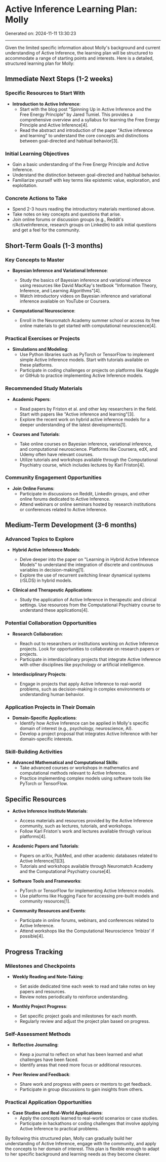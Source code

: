 # Active Inference Learning Plan: Molly

Generated on: 2024-11-11 13:30:23

---

Given the limited specific information about Molly's background and current understanding of Active Inference, the learning plan will be structured to accommodate a range of starting points and interests. Here is a detailed, structured learning plan for Molly:

## Immediate Next Steps (1-2 weeks)

### Specific Resources to Start With
- **Introduction to Active Inference**:
  - Start with the blog post "Spinning Up in Active Inference and the Free Energy Principle" by Jared Tumiel. This provides a comprehensive overview and a syllabus for learning the Free Energy Principle and Active Inference[4].
  - Read the abstract and introduction of the paper "Active inference and learning" to understand the core concepts and distinctions between goal-directed and habitual behavior[3].

### Initial Learning Objectives
- Gain a basic understanding of the Free Energy Principle and Active Inference.
- Understand the distinction between goal-directed and habitual behavior.
- Familiarize yourself with key terms like epistemic value, exploration, and exploitation.

### Concrete Actions to Take
- Spend 2-3 hours reading the introductory materials mentioned above.
- Take notes on key concepts and questions that arise.
- Join online forums or discussion groups (e.g., Reddit's r/ActiveInference, research groups on LinkedIn) to ask initial questions and get a feel for the community.

## Short-Term Goals (1-3 months)

### Key Concepts to Master
- **Bayesian Inference and Variational Inference**:
  - Study the basics of Bayesian inference and variational inference using resources like David MacKay's textbook "Information Theory, Inference, and Learning Algorithms"[4].
  - Watch introductory videos on Bayesian inference and variational inference available on YouTube or Coursera.

- **Computational Neuroscience**:
  - Enroll in the Neuromatch Academy summer school or access its free online materials to get started with computational neuroscience[4].

### Practical Exercises or Projects
- **Simulations and Modeling**:
  - Use Python libraries such as PyTorch or TensorFlow to implement simple Active Inference models. Start with tutorials available on these platforms.
  - Participate in coding challenges or projects on platforms like Kaggle or GitHub to practice implementing Active Inference models.

### Recommended Study Materials
- **Academic Papers**:
  - Read papers by Friston et al. and other key researchers in the field. Start with papers like "Active inference and learning"[3].
  - Explore the recent work on hybrid active inference models for a deeper understanding of the latest developments[1].

- **Courses and Tutorials**:
  - Take online courses on Bayesian inference, variational inference, and computational neuroscience. Platforms like Coursera, edX, and Udemy often have relevant courses.
  - Utilize tutorials and workshops available through the Computational Psychiatry course, which includes lectures by Karl Friston[4].

### Community Engagement Opportunities
- **Join Online Forums**:
  - Participate in discussions on Reddit, LinkedIn groups, and other online forums dedicated to Active Inference.
  - Attend webinars or online seminars hosted by research institutions or conferences related to Active Inference.

## Medium-Term Development (3-6 months)

### Advanced Topics to Explore
- **Hybrid Active Inference Models**:
  - Delve deeper into the paper on "Learning in Hybrid Active Inference Models" to understand the integration of discrete and continuous variables in decision-making[1].
  - Explore the use of recurrent switching linear dynamical systems (rSLDS) in hybrid models.

- **Clinical and Therapeutic Applications**:
  - Study the application of Active Inference in therapeutic and clinical settings. Use resources from the Computational Psychiatry course to understand these applications[4].

### Potential Collaboration Opportunities
- **Research Collaboration**:
  - Reach out to researchers or institutions working on Active Inference projects. Look for opportunities to collaborate on research papers or projects.
  - Participate in interdisciplinary projects that integrate Active Inference with other disciplines like psychology or artificial intelligence.

- **Interdisciplinary Projects**:
  - Engage in projects that apply Active Inference to real-world problems, such as decision-making in complex environments or understanding human behavior.

### Application Projects in Their Domain
- **Domain-Specific Applications**:
  - Identify how Active Inference can be applied in Molly's specific domain of interest (e.g., psychology, neuroscience, AI).
  - Develop a project proposal that integrates Active Inference with her domain-specific interests.

### Skill-Building Activities
- **Advanced Mathematical and Computational Skills**:
  - Take advanced courses or workshops in mathematics and computational methods relevant to Active Inference.
  - Practice implementing complex models using software tools like PyTorch or TensorFlow.

## Specific Resources

- **Active Inference Institute Materials**:
  - Access materials and resources provided by the Active Inference community, such as lectures, tutorials, and workshops.
  - Follow Karl Friston's work and lectures available through various platforms[4].

- **Academic Papers and Tutorials**:
  - Papers on arXiv, PubMed, and other academic databases related to Active Inference[1][3].
  - Tutorials and workshops available through Neuromatch Academy and the Computational Psychiatry course[4].

- **Software Tools and Frameworks**:
  - PyTorch or TensorFlow for implementing Active Inference models.
  - Use platforms like Hugging Face for accessing pre-built models and community resources[1].

- **Community Resources and Events**:
  - Participate in online forums, webinars, and conferences related to Active Inference.
  - Attend workshops like the Computational Neuroscience ‘Imbizo’ if possible[4].

## Progress Tracking

### Milestones and Checkpoints
- **Weekly Reading and Note-Taking**:
  - Set aside dedicated time each week to read and take notes on key papers and resources.
  - Review notes periodically to reinforce understanding.

- **Monthly Project Progress**:
  - Set specific project goals and milestones for each month.
  - Regularly review and adjust the project plan based on progress.

### Self-Assessment Methods
- **Reflective Journaling**:
  - Keep a journal to reflect on what has been learned and what challenges have been faced.
  - Identify areas that need more focus or additional resources.

- **Peer Review and Feedback**:
  - Share work and progress with peers or mentors to get feedback.
  - Participate in group discussions to gain insights from others.

### Practical Application Opportunities
- **Case Studies and Real-World Applications**:
  - Apply the concepts learned to real-world scenarios or case studies.
  - Participate in hackathons or coding challenges that involve applying Active Inference to practical problems.

By following this structured plan, Molly can gradually build her understanding of Active Inference, engage with the community, and apply the concepts to her domain of interest. This plan is flexible enough to adapt to her specific background and learning needs as they become clearer.